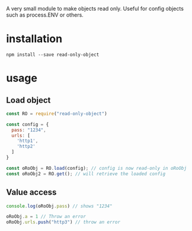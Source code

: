 


A very small module to make objects read only. Useful for config objects such as process.ENV or others.


# installation

`npm install --save read-only-object`

# usage

## Load object

```javascript
const RO = require("read-only-object")

const config = {
  pass: "1234",
  urls: [
    'http1',
    'http2'
  ]
}

const oRoObj = RO.load(config); // config is now read-only in oRoObj
const oRoObj2 = RO.get(); // will retrieve the loaded config
```

## Value access

```javascript
console.log(oRoObj.pass) // shows "1234"

oRoObj.a = 1 // Throw an error
oRoObj.urls.push("http3") // throw an error
```
